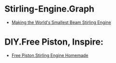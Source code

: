 # Stirling-Engine.Graph
- [Making the World's Smallest Beam Stirling Engine](https://youtu.be/YCjwlSX-tsY)

# DIY.Free Piston, Inspire:
- [Free Piston Stirling Engine Homemade](https://youtu.be/hITn6OMrh8U)
